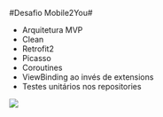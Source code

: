 #Desafio Mobile2You#

- Arquitetura MVP
- Clean
- Retrofit2
- Picasso
- Coroutines
- ViewBinding ao invés de extensions
- Testes unitários nos repositories

![](https://github.com/ybarbosap/Mobile2You/blob/main/screenshot/screenshot.png?raw=true)

